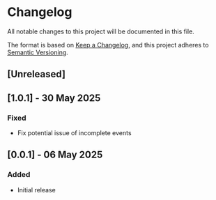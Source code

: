 # Changelog
All notable changes to this project will be documented in this file.

The format is based on [Keep a Changelog](https://keepachangelog.com/en/1.0.0/),
and this project adheres to [Semantic Versioning](https://semver.org/spec/v2.0.0.html).

## [Unreleased]

## [1.0.1] - 30 May 2025
### Fixed
- Fix potential issue of incomplete events

## [0.0.1] - 06 May 2025
### Added
- Initial release
